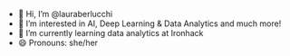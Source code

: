 - 👋 Hi, I’m @lauraberlucchi
- 👀 I’m interested in AI, Deep Learning & Data Analytics and much more!
- 🌱 I’m currently learning data analytics at Ironhack
- 😄 Pronouns: she/her


<!---
lauraberlucchi/lauraberlucchi is a ✨ special ✨ repository because its `README.md` (this file) appears on your GitHub profile.
You can click the Preview link to take a look at your changes.
--->
